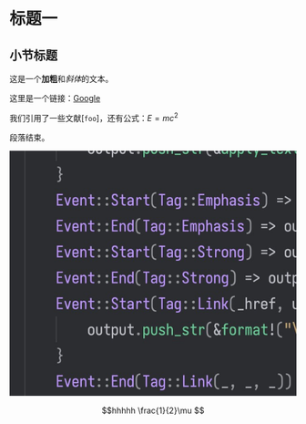# 标题一

## 小节标题

这是一个**加粗**和*斜体*的文本。

这里是一个链接：[Google](https://www.google.com)

我们引用了一些文献[`foo`]，还有公式：$E = mc^2$

段落结束。

![test image](images/test.jpg)

$$hhhhh
\frac{1}{2}\mu
$$
